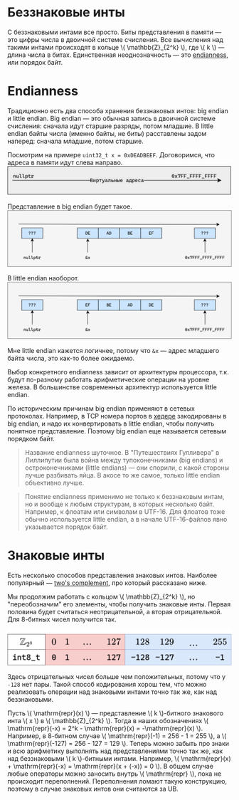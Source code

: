 # Беззнаковые инты

С беззнаковыми интами все просто. Биты представления в памяти &mdash; это цифры
числа в двоичной системе счисления. Все вычисления над такими интами происходят
в кольце \\( \mathbb{Z}_{2^k} \\), где \\( k \\) &mdash; длина числа в битах.
Единственная неоднозначность &mdash; это
[endianness](https://en.wikipedia.org/wiki/Endianness), или порядок байт.

# Endianness

Традиционно есть два способа хранения беззнаковых интов: big endian и little
endian. Big endian &mdash; это обычная запись в двоичной системе счисления:
сначала идут старшие разряды, потом младшие. В little endian байты числа (именно
байты, не биты) расставлены задом наперед: сначала младшие, потом старшие.

Посмотрим на примере `uint32_t x = 0xDEADBEEF`. Договоримся, что адреса в памяти
идут слева направо.
![Виртуальные адреса](virt_addrs.png)

Представление в big endian будет
такое.
![Big endian](big_endian.png)

В little endian наоборот.
![Little endian](little_endian.png)

Мне little endian кажется логичнее, потому что `&x` &mdash; адрес младшего
байта числа, это как-то более ожидаемо.

Выбор конкретного endianness зависит от архитектуры процессора, т.к. будут
по-разному работать арифметические операции на уровне железа. В большинстве
современных архитектур используется little endian.

По историческим причинам big endian применяют в сетевых протоколах. Например, в
TCP номера портов в
[хедере](https://en.wikipedia.org/wiki/Transmission_Control_Protocol#TCP_segment_structure)
закодированы в big endian, и надо их конвертировать в little endian, чтобы
получить понятное представление. Поэтому big endian еще называется сетевым
порядком байт.

> Название endianness шуточное. В "Путешествиях Гулливера" в Лиллипутии была
> война между тупоконечниками (big endians) и остроконечниками (little endians)
> &mdash; они спорили, с какой стороны лучше разбивать яйца. В акосе то же
> самое, только little endian объективно лучше.

> Понятие endianness применимо не только к беззнаковым интам, но и вообще к
> любым структурам, в которых несколько байт. Например, к флоатам или символам в
> UTF-16. Для флоатов тоже обычно используется little endian, а в начале
> UTF-16-файлов явно указывается порядок байт.

# Знаковые инты

Есть несколько способов представления знаковых интов. Наиболее популярный
&mdash; [two's complement](https://en.wikipedia.org/wiki/Two%27s_complement),
про который рассказано ниже.

Мы продолжим работать с кольцом \\( \mathbb{Z}_{2^k} \\), но "переобозначим" его
элементы, чтобы получить знаковые инты. Первая половина будет считаться
неотрицательной, а вторая отрицательной. Для 8-битных чисел получится так.

![int8_t](int8_t.png)

Здесь отрицательных чисел больше чем положительных, потому что у `-128` нет
пары. Такой способ кодирования хорош тем, что можно реализовать операции над
знаковыми интами точно так же, как над беззнаковыми.

Пусть \\( \\mathrm{repr}(x) \\) &mdash; представление \\( k \\)-битного
знакового инта \\( x \\) в \\( \mathbb{Z}_{2^k} \\). Тогда в наших обозначениях
\\( \\mathrm{repr}(-x) = 2^k - \\mathrm{repr}(x) = -\\mathrm{repr}(x) \\).
Например, в 8-битном случае \\( \\mathrm{repr}(-1) = 256 - 1 = 255 \\), а \\(
\\mathrm{repr}(-127) = 256 - 127 = 129 \\). Теперь можно забыть про знаки и всю
арифметику выполнять над представлениями точно так же, как над беззнаковыми \\(
k \\)-битными интами. Например, \\( \\mathrm{repr}(x) + \\mathrm{repr}(-x) =
\\mathrm{repr}(x + (-x)) = 0 \\). В общем случае любые операторы можно заносить
внутрь \\( \\mathrm{repr} \\), пока не происходит переполнений. Переполнения
ломают такую конструкцию, поэтому в случае знаковых интов они считаются за UB.